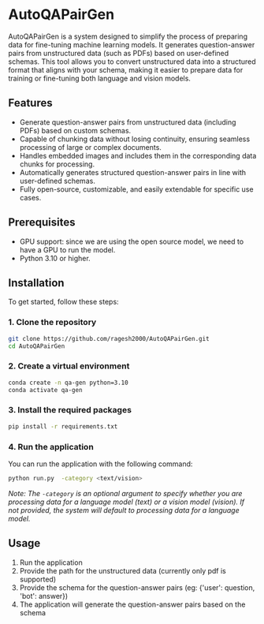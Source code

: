 # AutoQAPairGen

AutoQAPairGen is a system designed to simplify the process of preparing data for fine-tuning machine learning models. It generates question-answer pairs from unstructured data (such as PDFs) based on user-defined schemas. This tool allows you to convert unstructured data into a structured format that aligns with your schema, making it easier to prepare data for training or fine-tuning both language and vision models.

## Features
- Generate question-answer pairs from unstructured data (including PDFs) based on custom schemas.
- Capable of chunking data without losing continuity, ensuring seamless processing of large or complex documents.
- Handles embedded images and includes them in the corresponding data chunks for processing.
- Automatically generates structured question-answer pairs in line with user-defined schemas.
- Fully open-source, customizable, and easily extendable for specific use cases.

## Prerequisites
- GPU support: since we are using the open source model, we need to have a GPU to run the model.
- Python 3.10 or higher.


## Installation

To get started, follow these steps:

### 1. Clone the repository

```bash
git clone https://github.com/ragesh2000/AutoQAPairGen.git
cd AutoQAPairGen
```
### 2. Create a virtual environment
```bash
conda create -n qa-gen python=3.10
conda activate qa-gen
```
### 3. Install the required packages
```bash
pip install -r requirements.txt
```
### 4. Run the application

You can run the application with the following command:

```bash
python run.py  -category <text/vision>
```
*Note: The `-category` is an optional argument to specify whether you are processing data for a language model (text) or a vision model (vision). If not provided, the system will default to processing data for a language model.*

## Usage 
1. Run the application
2. Provide the path for the unstructured data (currently only pdf is supported)
3. Provide the schema for the question-answer pairs (eg: {'user': question, 'bot': answer})
4. The application will generate the question-answer pairs based on the schema

